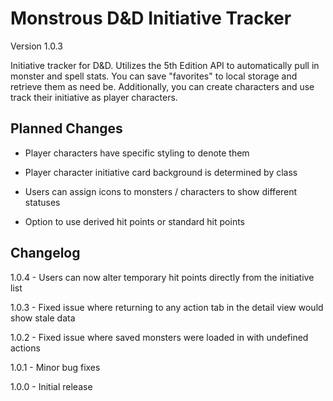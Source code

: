 # Monstrous D&D Initiative Tracker

Version 1.0.3

Initiative tracker for D&D. Utilizes the 5th Edition API to automatically pull in monster and spell stats. You can save "favorites" to local storage and retrieve them as need be. Additionally, you can create characters and use track their initiative as player characters.

## Planned Changes

- Player characters have specific styling to denote them

- Player character initiative card background is determined by class

- Users can assign icons to monsters / characters to show different statuses

- Option to use derived hit points or standard hit points

## Changelog

1.0.4 - Users can now alter temporary hit points directly from the initiative list

1.0.3 - Fixed issue where returning to any action tab in the detail view would show stale data

1.0.2 - Fixed issue where saved monsters were loaded in with undefined actions

1.0.1 - Minor bug fixes

1.0.0 - Initial release
